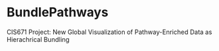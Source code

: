 # BundlePathways
CIS671 Project: New Global Visualization of Pathway-Enriched Data as Hierachrical Bundling
